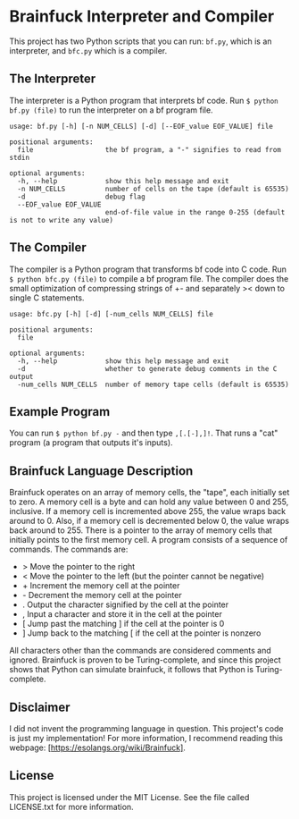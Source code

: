 # Brainfuck Interpreter and Compiler

This project has two Python scripts that you can run: `bf.py`, which is an interpreter, and `bfc.py` which is a compiler.

## The Interpreter

The interpreter is a Python program that interprets bf code. Run `$ python bf.py (file)` to run the interpreter on a bf program file.

    usage: bf.py [-h] [-n NUM_CELLS] [-d] [--EOF_value EOF_VALUE] file
    
    positional arguments:
      file                  the bf program, a "-" signifies to read from stdin
    
    optional arguments:
      -h, --help            show this help message and exit
      -n NUM_CELLS          number of cells on the tape (default is 65535)
      -d                    debug flag
      --EOF_value EOF_VALUE
                            end-of-file value in the range 0-255 (default is not to write any value)

## The Compiler

The compiler is a Python program that transforms bf code into C code. Run `$ python bfc.py (file)` to compile a bf program file. The compiler does the small optimization of compressing strings of +- and separately >< down to single C statements.

    usage: bfc.py [-h] [-d] [-num_cells NUM_CELLS] file
    
    positional arguments:
      file
    
    optional arguments:
      -h, --help            show this help message and exit
      -d                    whether to generate debug comments in the C output
      -num_cells NUM_CELLS  number of memory tape cells (default is 65535)

## Example Program

You can run `$ python bf.py -` and then type `,[.[-],]!`. That runs a "cat" program (a program that outputs it's inputs).

## Brainfuck Language Description

Brainfuck operates on an array of memory cells, the "tape", each initially set to zero. A memory cell is a byte and can hold any value between 0 and 255, inclusive. If a memory cell is incremented above 255, the value wraps back around to 0. Also, if a memory cell is decremented below 0, the value wraps back around to 255. There is a pointer to the array of memory cells that initially points to the first memory cell. A program consists of a sequence of commands. The commands are:

* \>	Move the pointer to the right
* <	Move the pointer to the left (but the pointer cannot be negative)
* \+	Increment the memory cell at the pointer
* \-	Decrement the memory cell at the pointer
* .	Output the character signified by the cell at the pointer
* ,	Input a character and store it in the cell at the pointer
* [	Jump past the matching ] if the cell at the pointer is 0
* ]	Jump back to the matching [ if the cell at the pointer is nonzero

All characters other than the commands are considered comments and ignored. Brainfuck is proven to be Turing-complete, and since this project shows that Python can simulate brainfuck, it follows that Python is Turing-complete.

## Disclaimer

I did not invent the programming language in question. This project's code is just my implementation! For more information, I recommend reading this webpage: [https://esolangs.org/wiki/Brainfuck].

## License

This project is licensed under the MIT License. See the file called LICENSE.txt for more information.

